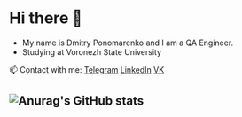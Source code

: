 # Hi there 👋

 + My name is Dmitry Ponomarenko and I am a QA Engineer.
 + Studying at Voronezh State University


📫 Contact with me:   [Telegram](https://t.me/nered1337) [LinkedIn](https://www.linkedin.com/in/dmitriy-ponomarenko-71a17b219/) [VK](https://vk.com/di2281488) 
## ![Anurag's GitHub stats](https://github-readme-stats.vercel.app/api?username=DmitriiPonomarenko)

<!--
**DmitriiPonomarenko/DmitriiPonomarenko** is a ✨ _special_ ✨ repository because its `README.md` (this file) appears on your GitHub profile.

Here are some ideas to get you started:

- 🔭 I’m currently working on ...
- 🌱 I’m currently learning ...
- 👯 I’m looking to collaborate on ...
- 🤔 I’m looking for help with ...
- 💬 Ask me about ...
- 📫 How to reach me: ...
- 😄 Pronouns: ...
- ⚡ Fun fact: ...
-->
